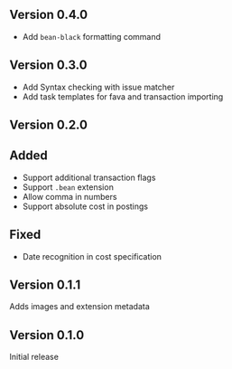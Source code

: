 ## Version 0.4.0
- Add `bean-black` formatting command


## Version 0.3.0
- Add Syntax checking with issue matcher
- Add task templates for fava and transaction importing


## Version 0.2.0

## Added
- Support additional transaction flags
- Support `.bean` extension
- Allow comma in numbers
- Support absolute cost in postings

## Fixed
- Date recognition in cost specification


## Version 0.1.1

Adds images and extension metadata


## Version 0.1.0

Initial release
